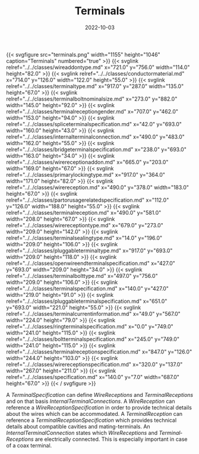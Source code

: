 ﻿---
title: Terminals
toc: false
type: specs
layout: diagram
date: "2022-10-03"
draft: false
specification: VEC
version: 2.0.1
documentType: "Recommendation"
elementType: Diagram
classes:
  - WireAddOnType
  - ConductorMaterial
  - TerminalType
  - TerminalBoltNominalSize
  - TerminalReceptionGender
  - SpliceTerminalSpecification
  - InternalTerminalConnection
  - BridgeTerminalSpecification
  - WireReceptionAddOn
  - PrimaryLockingType
  - WireReception
  - PartOrUsageRelatedSpecification
  - TerminalReception
  - WireReceptionType
  - TerminalSealingType
  - PluggableTerminalType
  - OpenWireEndTerminalSpecification
  - TerminalBoltType
  - TerminalSpecification
  - PluggableTerminalSpecification
  - TerminalCurrentInformation
  - RingTerminalSpecification
  - BoltTerminalSpecification
  - TerminalReceptionSpecification
  - WireReceptionSpecification
  - Specification
menu:
  VEC-2.0.1:    
    parent: component-characteristics
    identifier: component-characteristics/terminals
    weight: 1005003 

# Prev/next pager order (if `docs_section_pager` enabled in `params.toml`)
weight: 1005003
---
{{< svgfigure src="terminals.png" width="1155" height="1046" caption="Terminals" numbered="true" >}}
  {{< svglink relref="../../classes/wireaddontype.md" x="721.0" y="756.0" width="114.0" height="82.0" >}}
  {{< svglink relref="../../classes/conductormaterial.md" x="714.0" y="126.0" width="122.0" height="55.0" >}}
  {{< svglink relref="../../classes/terminaltype.md" x="917.0" y="287.0" width="135.0" height="67.0" >}}
  {{< svglink relref="../../classes/terminalboltnominalsize.md" x="273.0" y="882.0" width="145.0" height="92.0" >}}
  {{< svglink relref="../../classes/terminalreceptiongender.md" x="707.0" y="462.0" width="153.0" height="94.0" >}}
  {{< svglink relref="../../classes/spliceterminalspecification.md" x="42.0" y="693.0" width="160.0" height="43.0" >}}
  {{< svglink relref="../../classes/internalterminalconnection.md" x="490.0" y="483.0" width="162.0" height="55.0" >}}
  {{< svglink relref="../../classes/bridgeterminalspecification.md" x="238.0" y="693.0" width="163.0" height="34.0" >}}
  {{< svglink relref="../../classes/wirereceptionaddon.md" x="665.0" y="203.0" width="169.0" height="67.0" >}}
  {{< svglink relref="../../classes/primarylockingtype.md" x="917.0" y="364.0" width="171.0" height="82.0" >}}
  {{< svglink relref="../../classes/wirereception.md" x="490.0" y="378.0" width="183.0" height="67.0" >}}
  {{< svglink relref="../../classes/partorusagerelatedspecification.md" x="112.0" y="126.0" width="188.0" height="55.0" >}}
  {{< svglink relref="../../classes/terminalreception.md" x="490.0" y="581.0" width="208.0" height="67.0" >}}
  {{< svglink relref="../../classes/wirereceptiontype.md" x="679.0" y="273.0" width="209.0" height="142.0" >}}
  {{< svglink relref="../../classes/terminalsealingtype.md" x="14.0" y="196.0" width="209.0" height="106.0" >}}
  {{< svglink relref="../../classes/pluggableterminaltype.md" x="917.0" y="693.0" width="209.0" height="118.0" >}}
  {{< svglink relref="../../classes/openwireendterminalspecification.md" x="427.0" y="693.0" width="209.0" height="34.0" >}}
  {{< svglink relref="../../classes/terminalbolttype.md" x="497.0" y="756.0" width="209.0" height="106.0" >}}
  {{< svglink relref="../../classes/terminalspecification.md" x="140.0" y="427.0" width="219.0" height="91.0" >}}
  {{< svglink relref="../../classes/pluggableterminalspecification.md" x="651.0" y="693.0" width="221.0" height="55.0" >}}
  {{< svglink relref="../../classes/terminalcurrentinformation.md" x="49.0" y="567.0" width="224.0" height="79.0" >}}
  {{< svglink relref="../../classes/ringterminalspecification.md" x="0.0" y="749.0" width="241.0" height="115.0" >}}
  {{< svglink relref="../../classes/boltterminalspecification.md" x="245.0" y="749.0" width="241.0" height="115.0" >}}
  {{< svglink relref="../../classes/terminalreceptionspecification.md" x="847.0" y="126.0" width="244.0" height="103.0" >}}
  {{< svglink relref="../../classes/wirereceptionspecification.md" x="320.0" y="137.0" width="267.0" height="211.0" >}}
  {{< svglink relref="../../classes/specification.md" x="140.0" y="7.0" width="687.0" height="67.0" >}}
{{< / svgfigure >}}
<p> A <i>TerminalSpecification</i> can define <i>WireReceptions</i> and <i>TerminalReceptions</i> and on that basis <i>InternalTerminalConnections</i>. A <i>WireReception</i> can reference a <i>WireReceptionSpecification</i> in order to provide technical details about the wires which can be accommodated. A <i>TerminalReception</i> can reference a <i>TerminalReceptionSpecification</i> which provides technical details about compatible cavities and mating-terminals. An <i>InternalTerminalConnection</i> states which <i>WireReceptions</i> and <i>Terminal­Receptions</i> are electrically connected. This is especially important in case of a coax terminal.      </p>